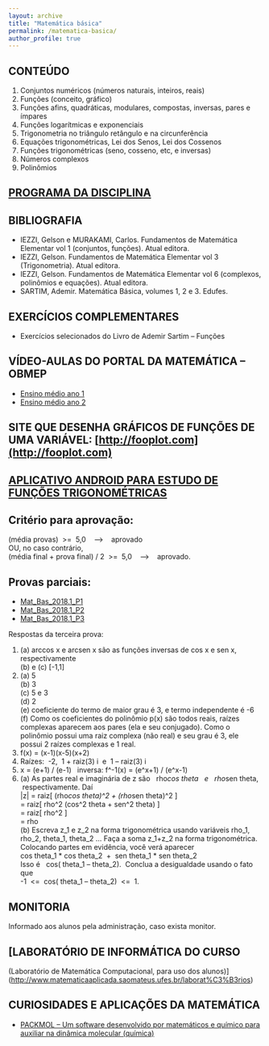 ```yaml
---
layout: archive
title: "Matemática básica"
permalink: /matematica-basica/
author_profile: true
---
```


## CONTEÚDO

1.  Conjuntos numéricos (números naturais, inteiros, reais)
2.  Funções (conceito, gráfico)
3.  Funções afins, quadráticas, modulares, compostas, inversas, pares e ímpares
4.  Funções logarítmicas e exponenciais
5.  Trigonometria no triângulo retângulo e na circunferência
6.  Equações trigonométricas, Lei dos Senos, Lei dos Cossenos
7.  Funções trigonométricas (seno, cosseno, etc, e inversas)
8.  Números complexos
9.  Polinômios

## [PROGRAMA DA DISCIPLINA](http://www.matematicaaplicada.saomateus.ufes.br/sites/matematicaaplicada.saomateus.ufes.br/files/field/anexo/Matem%C3%A1tica%20B%C3%A1sica%20-%20DMA11166.pdf)

## BIBLIOGRAFIA

*   IEZZI, Gelson e MURAKAMI, Carlos. Fundamentos de Matemática Elementar vol 1 (conjuntos, funções). Atual editora.
*   IEZZI, Gelson. Fundamentos de Matemática Elementar vol 3 (Trigonometria). Atual editora.
*   IEZZI, Gelson. Fundamentos de Matemática Elementar vol 6 (complexos, polinômios e equações). Atual editora.
*   SARTIM, Ademir. Matemática Básica, volumes 1, 2 e 3\. Edufes.

## EXERCÍCIOS COMPLEMENTARES

*   Exercícios selecionados do Livro de Ademir Sartim – Funções

## VÍDEO-AULAS DO PORTAL DA MATEMÁTICA – OBMEP

*   [Ensino médio ano 1](https://portaldosaber.obmep.org.br/index.php/modulo/index?a=1#5)
*   [Ensino médio ano 2](https://portaldosaber.obmep.org.br/index.php/modulo/index?a=1#6)

## SITE QUE DESENHA GRÁFICOS DE FUNÇÕES DE UMA VARIÁVEL: [http://fooplot.com](http://fooplot.com)

## [APLICATIVO ANDROID PARA ESTUDO DE FUNÇÕES TRIGONOMÉTRICAS](https://play.google.com/store/apps/details?id=processing.test.trigonometrycircleandroid&hl=pt_BR)

## Critério para aprovação:  
(média provas)  >=  5,0    —>    aprovado  
OU, no caso contrário,  
(média final + prova final) / 2  >=  5,0    —>    aprovado.

## Provas parciais:

*   [Mat_Bas_2018.1_P1](https://drive.google.com/file/d/1BiXwtDi5IRPwsvQgQdiGxbD2dVPfn0sK/view?usp=sharing)
*   [Mat_Bas_2018.1_P2](https://drive.google.com/file/d/1S6YHbRqypAa2oE2rGcuHPoVUhng9xxD4/view?usp=sharing)
*   [Mat_Bas_2018.1_P3](https://drive.google.com/file/d/1g-AS1Bwdq2H2qx1Vxq721BvEGHceW4pE/view?usp=sharing)

Respostas da terceira prova:

1.  (a) arccos x e arcsen x são as funções inversas de cos x e sen x, respectivamente  
    (b) e (c) [-1,1]
2.  (a) 5  
    (b) 3  
    (c) 5 e 3  
    (d) 2  
    (e) coeficiente do termo de maior grau é 3, e termo independente é -6  
    (f) Como os coeficientes do polinômio p(x) são todos reais, raízes complexas aparecem aos pares (ela e seu conjugado). Como o polinômio possui uma raiz complexa (não real) e seu grau é 3, ele possui 2 raízes complexas e 1 real.
3.  f(x) = (x-1)(x-5)(x+2)
4.  Raízes:  -2,  1 + raiz(3) i  e  1 – raiz(3) i
5.  x = (e+1) / (e-1)   inversa: f^-1(x) = (e^x+1) / (e^x-1)
6.  (a) As partes real e imaginária de z são   rho*cos theta   e   rho*sen theta,   respectivamente. Daí  
    |z| = raiz[ (rho*cos theta)^2 + (rho*sen theta)^2 ]  
    = raiz[ rho^2 (cos^2 theta + sen^2 theta) ]  
    = raiz[ rho^2 ]  
    = rho  
    (b) Escreva z_1 e z_2 na forma trigonométrica usando variáveis rho_1, rho_2, theta_1, theta_2 … Faça a soma z_1+z_2 na forma trigonométrica. Colocando partes em evidência, você verá aparecer  
    cos theta_1 * cos theta_2  +  sen theta_1 * sen theta_2  
    Isso é   cos( theta_1 – theta_2).  Conclua a desigualdade usando o fato que  
    -1  <=  cos( theta_1 – theta_2)  <=  1.

## MONITORIA

Informado aos alunos pela administração, caso exista monitor.

## [LABORATÓRIO DE INFORMÁTICA DO CURSO  
(Laboratório de Matemática Computacional, para uso dos alunos)](http://www.matematicaaplicada.saomateus.ufes.br/laborat%C3%B3rios)

## CURIOSIDADES E APLICAÇÕES DA MATEMÁTICA

*   [PACKMOL – Um software desenvolvido por matemáticos e químico para auxiliar na dinâmica molecular (química)](https://www.youtube.com/watch?v=SINkp_3yvi0)
